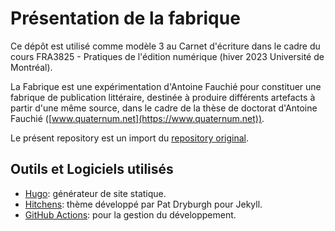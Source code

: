 
# Présentation de la fabrique

Ce dépôt est utilisé comme modèle 3 au Carnet d'écriture dans le cadre du cours FRA3825 - Pratiques de l'édition numérique (hiver 2023 Université de Montréal). 

La Fabrique est une expérimentation d'Antoine Fauchié pour constituer une fabrique de publication littéraire, destinée à produire différents artefacts à partir d'une même source, dans le cadre de la thèse de doctorat d'Antoine Fauchié ([www.quaternum.net](https://www.quaternum.net)).

Le présent repository est un import du [repository original](https://antoinentl.gitlab.io/fabrique/).

## Outils et Logiciels utilisés

- [Hugo](https://gohugo.io/): générateur de site statique.
- [Hitchens](https://github.com/patdryburgh/hitchens): thème développé par Pat Dryburgh pour Jekyll.
- [GitHub Actions](https://docs.github.com/en/actions): pour la gestion du développement.

